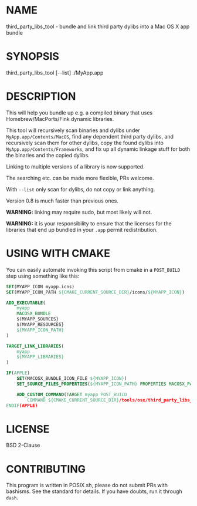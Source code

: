 # NAME

third_party_libs_tool - bundle and link third party dylibs into a Mac OS X app bundle

# SYNOPSIS

third_party_libs_tool [--list] ./MyApp.app

# DESCRIPTION

This will help you bundle up e.g. a compiled binary that uses
Homebrew/MacPorts/Fink dynamic libraries.

This tool will recursively scan binaries and dylibs under
`MyApp.app/Contents/MacOS`, find any dependent third party dylibs, and
recursively scan them for other dylibs, copy the found dylibs into
`MyApp.app/Contents/Frameworks`, and fix up all dynamic linkage stuff for both
the binaries and the copied dylibs.

Linking to multiple versions of a library is now supported.

The searching etc. can be made more flexible, PRs welcome.

With `--list` only scan for dylibs, do not copy or link anything.

Version 0.8 is much faster than previous ones.

**WARNING:** linking may require sudo, but most likely will not.

**WARNING:** it is your responsibility to ensure that the licenses for the
libraries that end up bundled in your `.app` permit redistribution.

# USING WITH CMAKE

You can easily automate invoking this script from cmake in a `POST_BUILD` step
using something like this:

```cmake
SET(MYAPP_ICON myapp.icns)
SET(MYAPP_ICON_PATH ${CMAKE_CURRENT_SOURCE_DIR}/icons/${MYAPP_ICON})

ADD_EXECUTABLE(
    myapp
    MACOSX_BUNDLE
    $(MYAPP_SOURCES}
    $(MYAPP_RESOURCES}
    ${MYAPP_ICON_PATH}
)

TARGET_LINK_LIBRARIES(
    myapp
    ${MYAPP_LIBRARIES}
)

IF(APPLE)
    SET(MACOSX_BUNDLE_ICON_FILE ${MYAPP_ICON})
    SET_SOURCE_FILES_PROPERTIES(${MYAPP_ICON_PATH} PROPERTIES MACOSX_PACKAGE_LOCATION Resources)

    ADD_CUSTOM_COMMAND(TARGET myapp POST_BUILD
        COMMAND ${CMAKE_CURRENT_SOURCE_DIR}/tools/osx/third_party_libs_tool "$<TARGET_FILE_DIR:myapp>/../..")
ENDIF(APPLE)
```

# LICENSE

BSD 2-Clause

# CONTRIBUTING

This program is written in POSIX sh, please do not submit PRs with bashisms. See
the standard for details. If you have doubts, run it through `dash`.
